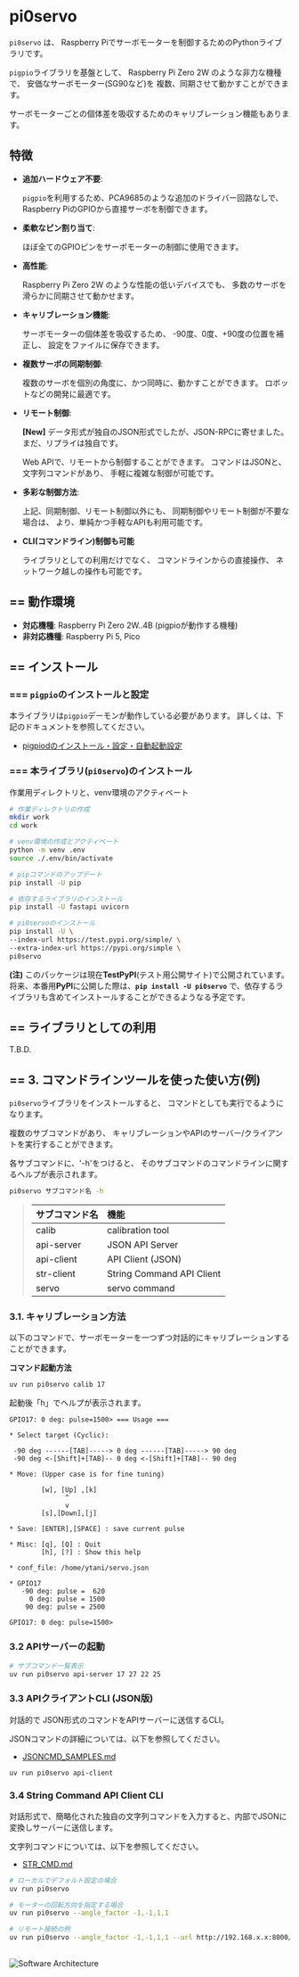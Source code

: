 # pi0servo

`pi0servo` は、
Raspberry Piでサーボモーターを制御するためのPythonライブラリです。

`pigpio`ライブラリを基盤として、
Raspberry Pi Zero 2W のような非力な機種で、
安価なサーボモーター(SG90など)を
複数、同期させて動かすことができます。

サーボモーターごとの個体差を吸収するためのキャリブレーション機能もあります。

## 特徴

- **追加ハードウェア不要**:

  `pigpio`を利用するため、PCA9685のような追加のドライバー回路なしで、
  Raspberry PiのGPIOから直接サーボを制御できます。

- **柔軟なピン割り当て**:
  
  ほぼ全てのGPIOピンをサーボモーターの制御に使用できます。

- **高性能**: 

  Raspberry Pi Zero 2W のような性能の低いデバイスでも、
  多数のサーボを滑らかに同期させて動かせます。
  
- **キャリブレーション機能**:

  サーボモーターの個体差を吸収するため、
  -90度、0度、+90度の位置を補正し、
  設定をファイルに保存できます。

- **複数サーボの同期制御**:

  複数のサーボを個別の角度に、かつ同時に、動かすことができます。
  ロボットなどの開発に最適です。

- **リモート制御**:

  **[New]**
  データ形式が独自のJSON形式でしたが、JSON-RPCに寄せました。
  まだ、リプライは独自です。

  Web APIで、リモートから制御することができます。
  コマンドはJSONと、文字列コマンドがあり、
  手軽に複雑な制御が可能です。

- **多彩な制御方法**:

  上記、同期制御、リモート制御以外にも、
  同期制御やリモート制御が不要な場合は、
  より、単純かつ手軽なAPIも利用可能です。
  
- **CLI(コマンドライン)制御も可能**

  ライブラリとしての利用だけでなく、
  コマンドラインからの直接操作、
  ネットワーク越しの操作も可能です。


## == 動作環境

- **対応機種**: Raspberry Pi Zero 2W..4B (pigpioが動作する機種)
- **非対応機種**: Raspberry Pi 5, Pico


## == インストール

### === `pigpio`のインストールと設定

本ライブラリは`pigpio`デーモンが動作している必要があります。
詳しくは、下記のドキュメントを参照してください。

- [pigpiodのインストール・設定・自動起動設定](docs/setup-pigpiod.md)


### === 本ライブラリ(`pi0servo`)のインストール

作業用ディレクトリと、venv環境のアクティベート

``` bash
# 作業ディレクトリの作成
mkdir work
cd work

# venv環境の作成とアクティベート
python -m venv .env
source ./.env/bin/activate

# pipコマンドのアップデート
pip install -U pip

# 依存するライブラリのインストール
pip install -U fastapi uvicorn

# pi0servoのインストール
pip install -U \
--index-url https://test.pypi.org/simple/ \
--extra-index-url https://pypi.org/simple \
pi0servo
```

**(注)** このパッケージは現在**TestPyPI**(テスト用公開サイト)で公開されています。
将来、本番用**PyPI**に公開した際は、**`pip install -U pi0servo`** で、依存するライブラリも含めてインストールすることができるようなる予定です。


## == ライブラリとしての利用

T.B.D.


## == 3. コマンドラインツールを使った使い方(例)

`pi0servo`ライブラリをインストールすると、
コマンドとしても実行でるようになります。

複数のサブコマンドがあり、
キャリブレーションやAPIのサーバー/クライアントを実行することができます。

各サブコマンドに、'-h'をつけると、
そのサブコマンドのコマンドラインに関するヘルプが表示されます。

``` bash
pi0servo サブコマンド名 -h
```

> | **サブコマンド名** |    **機能**               |
> | :---                | :---                      |
> | calib               | calibration tool          |
> | api-server          | JSON API Server           |
> | api-client          | API Client (JSON)         |
> | str-client          | String Command API Client |
> | servo               | servo command             |


### 3.1. キャリブレーション方法

以下のコマンドで、サーボモーターを一つずつ対話的にキャリブレーションすることができます。


**コマンド起動方法**

```bash
uv run pi0servo calib 17
```

起動後「h」でヘルプが表示されます。

```text
GPIO17: 0 deg: pulse=1500> === Usage ===

* Select target (Cyclic):

 -90 deg ------[TAB]-----> 0 deg ------[TAB]-----> 90 deg
 -90 deg <-[Shift]+[TAB]-- 0 deg <-[Shift]+[TAB]-- 90 deg

* Move: (Upper case is for fine tuning)

        [w], [Up] ,[k]
              ^
              v
        [s],[Down],[j]

* Save: [ENTER],[SPACE] : save current pulse

* Misc: [q], [Q] : Quit
        [h], [?] : Show this help

* conf_file: /home/ytani/servo.json

* GPIO17
   -90 deg: pulse =  620
     0 deg: pulse = 1500
    90 deg: pulse = 2500

GPIO17: 0 deg: pulse=1500>
```


### 3.2 APIサーバーの起動

```bash
# サブコマンド一覧表示
uv run pi0servo api-server 17 27 22 25
```


### 3.3 APIクライアントCLI (JSON版)

対話的で JSON形式のコマンドをAPIサーバーに送信するCLI。

JSONコマンドの詳細については、以下を参照してください。

- [JSONCMD_SAMPLES.md](docs/JSONCMD_SAMPLES.md) 

```bash
uv run pi0servo api-client
```


### 3.4 String Command API Client CLI

対話形式で、簡略化された独自の文字列コマンドを入力すると、内部でJSONに変換しサーバーに送信します。

文字列コマンドについては、以下を参照してください。

- [STR_CMD.md](docs/STR_CMD.md)

```bash
# ローカルでデフォルト設定の場合
uv run pi0servo

# モーターの回転方向を指定する場合
uv run pi0servo --angle_factor -1,-1,1,1

# リモート接続の例
uv run pi0servo --angle_factor -1,-1,1,1 --url http://192.168.x.x:8000/cmd
``` 

## 
![Software Architecture](docs/SoftwareArchitecture.png)


